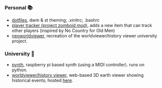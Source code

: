 ### Personal 📚
- [dotfiles](https://github.com/alfrh02/dotfiles), dwm & st theming; .xinitrc; .bashrc
- [player tracker (project zomboid mod)](https://github.com/alfrh02/pz-player-tracker), adds a new item that can track other players (inspired by No Country for Old Men)
- [neoworldviewer](https://github.com/alfrh02/neoworldviewer), recreation of the worldviewer/history viewer university project.

### University 📜

- [pynth](https://github.com/alfrh02/pynth), raspberry pi based synth (using a MIDI controller). runs on python.
- [worldviewer/history viewer](https://github.com/alfrh02/worldviewer), web-based 3D earth viewer showing historical events; hosted [here](https://doc.gold.ac.uk/~ahall001/project/).
